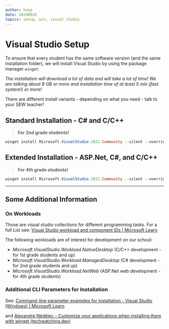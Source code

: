 ```yaml
---
author: hasp
date: 20240928
topics: setup, win, visual studio
---
```


# Visual Studio Setup

To ensure that every student has the same software version (and the same installation folder), we will install Visual Studio by using the package manager `winget`.

*The installation will download a lot of data and will take a lot of time! We are talking about 8 GB or more and installation time of at least 5 min (fast system!) or more!*

There are different install variants - depending on what you need - talk to your SEW teacher!

## Standard Installation - C# and C/C++

> **For 2nd grade students!**

```powershell
winget install Microsoft.VisualStudio.2022.Community --silent --override "--wait --quiet --addProductLang En-us --add Microsoft.VisualStudio.Workload.NativeDesktop --add Microsoft.VisualStudio.Workload.ManagedDesktop"
```
## Extended Installation - ASP.Net, C#, and C/C++

> **For 4th grade students!**

```powershell
winget install Microsoft.VisualStudio.2022.Community --silent --override "--wait --quiet --addProductLang En-us --add Microsoft.VisualStudio.Workload.NativeDesktop --add Microsoft.VisualStudio.Workload.ManagedDesktop --add Microsoft.VisualStudio.Workload.NetWeb"
```

---

## Some Additional Information

### On Workloads

Those are visual studio collections for different programming tasks. For a full List see: [Visual Studio workload and component IDs | Microsoft Learn](https://learn.microsoft.com/en-us/visualstudio/install/workload-and-component-ids?view=vs-2019)

The following workloads are of interest for development on our school:

- *Microsoft.VisualStudio.Workload.NativeDesktop* (C/C++ development - for 1st grade students and up)
- *Microsoft.VisualStudio.Workload.ManagedDesktop* (C# development - for 2nd grade students and up)
- *Microsoft.VisualStudio.Workload.NetWeb* (ASP.Net web development - for 4th grade students)

### Additional CLI Parameters for Installation

See: [Command-line parameter examples for installation - Visual Studio (Windows) | Microsoft Learn](https://learn.microsoft.com/en-us/visualstudio/install/command-line-parameter-examples?view=vs-2019)

and [Alexandre Nédélec - Customize your applications when installing them with winget (techwatching.dev)](https://www.techwatching.dev/posts/winget-override)
